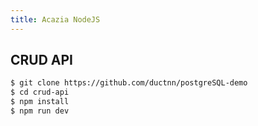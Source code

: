 ```yaml
---
title: Acazia NodeJS
---
```


## CRUD API

``` bash
$ git clone https://github.com/ductnn/postgreSQL-demo
$ cd crud-api
$ npm install
$ npm run dev
```